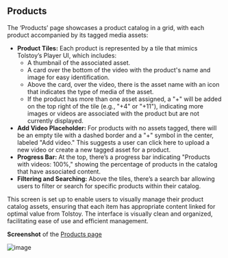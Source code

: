 ## Products

The ‘Products’ page showcases a product catalog in a grid, with each product accompanied by its tagged media assets:

- **Product Tiles:** Each product is represented by a tile that mimics Tolstoy’s Player UI, which includes:
    - A thumbnail of the associated asset.
    - A card over the bottom of the video with the product's name and image for easy identification.
    - Above the card, over the video, there is the asset name with an icon that indicates the type of media of the asset.
    - If the product has more than one asset assigned, a "+<number of additional assets>" will be added on the top right of the tile (e.g., "+4" or "+11"), indicating more images or videos are associated with the product but are not currently displayed.
- **Add Video Placeholder:** For products with no assets tagged, there will be an empty tile with a dashed border and a "+" symbol in the center, labeled "Add video." This suggests a user can click here to upload a new video or create a new tagged asset for a product.
- **Progress Bar:** At the top, there’s a progress bar indicating "Products with videos: 100%," showing the percentage of products in the catalog that have associated content.
- **Filtering and Searching:** Above the tiles, there’s a search bar allowing users to filter or search for specific products within their catalog.

This screen is set up to enable users to visually manage their product catalog assets, ensuring that each item has appropriate content linked for optimal value from Tolstoy. The interface is visually clean and organized, facilitating ease of use and efficient management.

**Screenshot** of the [Products page](https://app.gotolstoy.com/products)

![image](https://github.com/user-attachments/assets/366e601b-031d-4df8-99db-24a1147d82b1)